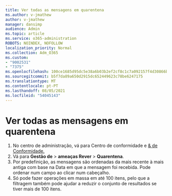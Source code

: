 ```yaml
---
title: Ver todas as mensagens em quarentena
ms.author: v-jmathew
author: v-jmathew
manager: dansimp
audience: Admin
ms.topic: article
ms.service: o365-administration
ROBOTS: NOINDEX, NOFOLLOW
localization_priority: Normal
ms.collection: Adm_O365
ms.custom:
- "9002531"
- "7375"
ms.openlocfilehash: 100ce1685d95dc5e38a6b03b2ef2cf8c1c7a092157f4d30866b3dd36375ae2f0
ms.sourcegitcommit: b5f7da89a650d2915dc652449623c78be6247175
ms.translationtype: MT
ms.contentlocale: pt-PT
ms.lasthandoff: 08/05/2021
ms.locfileid: "54045143"
---
```

# <a name="view-all-quarantined-messages"></a>Ver todas as mensagens em quarentena

1. No centro de administração, vá para Centro de conformidade e [& de Conformidade.](https://go.microsoft.com/fwlink/p/?linkid=2077143)
2. Vá para **Gestão de**  >  **ameaças Rever**  >  **Quarentena**.
3. Por predefinição, as mensagens são ordenadas da mais recente à mais antiga com base na Data em que a mensagem foi recebida. Pode ordenar num campo ao clicar num cabeçalho.
4. Só pode fazer operações em massa em até 100 itens, pelo que a filtragem também pode ajudar a reduzir o conjunto de resultados se tiver mais de 100 itens.
